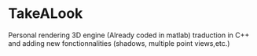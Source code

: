 TakeALook
=========

Personal rendering 3D engine (Already coded in matlab) traduction in C++ and adding new fonctionnalities (shadows, multiple point views,etc.)